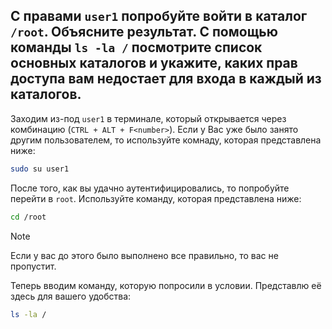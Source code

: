 ## С правами `user1` попробуйте войти в каталог `/root`. Объясните результат. С помощью команды `ls -la /` посмотрите список основных каталогов и укажите, каких прав доступа вам недостает для входа в каждый из каталогов. 

Заходим из-под `user1` в терминале, который открывается через комбинацию (`CTRL + ALT + F<number>`). Если у Вас уже было занято другим пользователем, то используйте комнаду, которая представлена ниже:

```bash
sudo su user1
```

После того, как вы удачно аутентифицировались, то попробуйте перейти в `root`. Используйте команду, которая представлена ниже: 

```bash
cd /root
```

> [!NOTE]
> Если у вас до этого было выполнено все правильно, то вас не пропустит. 

Теперь вводим команду, которую попросили в условии. Представлю её здесь для вашего удобства: 

```bash
ls -la /
```

